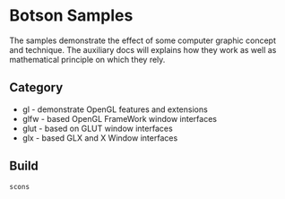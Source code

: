 # Botson Samples
The samples demonstrate the effect of some computer graphic concept and technique. The auxiliary docs will explains how
they work as well as mathematical principle on which they rely.

## Category
- gl   - demonstrate OpenGL features and extensions
- glfw - based OpenGL FrameWork window interfaces
- glut - based on GLUT window interfaces
- glx  - based GLX and X Window interfaces

## Build
```bash
scons
```
